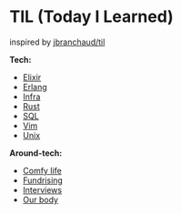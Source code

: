 # TIL (Today I Learned) 
inspired by [jbranchaud/til](https://github.com/jbranchaud/til?tab=readme-ov-file)


**Tech:**
- [Elixir](elixir/)
- [Erlang](erlang/)
- [Infra](infrastructure/)
- [Rust](rust/)
- [SQL](sql/)
- [Vim](vim/)
- [Unix](unix/)


**Around-tech:**
- [Comfy life](comfy_life/)
- [Fundrising](fundrising/)
- [Interviews](interviews/)
- [Our body](our_body/)













<!---
##### Unsorted yet
## 2024-05-14 06:07

testcontainers (Elixir friendly) - https://testcontainers.com/desktop/?utm_campaign=2024-04-24-testcontainers-desktop&utm_medium=video&utm_source=youtube




## 2024-05-09 12:00

Peer code review - https://smartbear.com/learn/code-review/best-practices-for-peer-code-review/



Interview intro
# v2:
## Intro + ice breaker
:) I suck in JS
:) “normal” job before SWE
:) audio-device’s driver has been installed incorrectly

- 7 years of exp in production. 4.5 years in PETAL  stack (day-to-day)
- before IT I used to have a “normal” job in marketing.
Marketing -> automation the Adv processes (Google Ad, Facebook Ad etc, analytics) -> full-time software engineer

## the latest project
- Zoom-like, Miro-like platform.
solution !exactly! for education
for teachers, tutors

BE - audio, video calls, recording, speech recognition
FE - upgrading whiteboard. Admin pages
Infra - docker configs, log management, GH Actions for auto tests

#### Most challenging moment:
S - new team, new stack, 99% homebrewed tools
T - join the process ASAP
A - ask-ask-ask
R -  



#### Fuck-up moment:
S - I suck in JS. 

## questions?


























































## 2024-05-06 10:34

Summary of Clean Code - https://gist.github.com/wojteklu/73c6914cc446146b8b533c0988cf8d29

Yet another intrepretation of my rule is a Boy scout rule: Leave the campground cleaner than you found it.



## 2024-05-03 18:25

:queue.* is awesome in Elixir




## 2024-05-02 11:34
Dockerfiles, .sh files, Makefiles can wrapped in Earthfile here - https://docs.earthly.dev/basics/part-1-a-simple-earthfile


%%%%%%%%%%%%%%%%%%%%%%%%%%%%%%%%%% Above is moved in TIL %%%%%%%%%%%%%%%%%%%%%%%%%%%%%%%%%%%%%%%%%%%%%%%%%


## 2024-04-25 12:49

Git commit messages Policy - https://www.conventionalcommits.org/en/v1.0.0-beta.2/#:~:text=Commits%20MUST%20be%20prefixed%20with,bug%20fix%20for%20your%20application.


## 2024-04-25 05:05

Github scanner for HRs and pre-interview screening - https://gitroll.io
Works meh, but it might be a ice breaker





## 2024-04-16 14:46

Find related subreddits by a keyword
`https://anvaka.github.io/sayit/?query=tutor`




## 2024-04-05 16:25

List of all Membrane Plugins here - https://github.com/membraneframework/membrane_core/#All-packages




## 2024-04-05 07:54

Performance, profiling and all-about-the-project info for Elixir projects
https://gitlab.com/MachinesAreUs/archeometer

works unstable for existing project, but maybe I need to spend more time with it



## 2024-03-05 19:39
Law English dictionary:
1) https://www.nolo.com/dictionary
2) https://thelawdictionary.org/letter/m/



## 2024-02-26 11:47

ETS tables are never garbage collected. Only removing records manually will reclaim memory
Don't use dynamic atoms. They are cached till VM running

Erlang/Elixir debugging - Tracing here - https://www.youtube.com/watch?v=pj6zAgvVt5w - Timestamp 21:00




## 2024-02-26 10:24

how to resolve ssh issue for new ubuntu machine (usually for home-based servers )
https://locall.host/why-cant-i-ssh-into-ubuntu/
















## 2024-02-25 13:17
Legally, the advertisements are not offers. Instead, they are held to be invitations for you to come and make an offer.

Now the big thing about revocation is that you have to do it before it's accepted
The third method by which offers will be terminated is called operation of law. Things like the death or incompetence of one of the parties, destructing of subject matter, or an unreasonable lapse of time

### Acceptance
Rejection is easy: just say no. But for acceptance there are a few requirements in order to have a valid acceptance of an offer and form a valid and enforceable contract.






















## 2024-02-24 20:15
in contract there always at least 2 parties
offeror
offeree

valid contract
void contract



## 2024-02-23 22:09

today I learned how to experiment with Ansible via Docker
https://medium.com/@mefengl/unknown-title-a4d9400b7bf0

useful when I need to dry-run and test some playbooks without setting any VMware or VBox (useful for mac M1)





## 2024-02-13 18:30

I can use `Process.send_after/2` 
send_after(dest, msg, time, opts \\ [])
Sends msg to dest after time milliseconds.

use it istead of cron jobs.

And I may use gen_retry for retriving -  
https://github.com/appcues/gen_retry

---
Find begginer-friendly post about Rust and Arduino. I may try it
https://blog.logrocket.com/complete-guide-running-rust-arduino/



## 2024-02-12 15:58

# Write a short program that prints each number from 1 to 100 on a new line.
# 
# For each multiple of 3, print "Fizz" instead of the number.
# 
# For each multiple of 5, print "Buzz" instead of the number.
# 
# For numbers which are multiples of both 3 and 5, print "FizzBuzz" instead of the number.

















































































## 2024-02-02 15:45

read carefully this - deps/phoenix_live_view/lib/phoenix_live_view.ex 




## 2024-02-01 11:36



## 2024-01-29 11:11


pull-up resistors
pull-down resistors






















































When I will be on an interview again - I'd like to ask what tools company's team use in communication.
Teams & Outlook - red flag
Slack - hmm, well-enough
Discord - means the team is friendly and nerdy enough to use the best known tools


---
2023-11-09

# Error:
:observer.start() is not starting in IEx 

### Solution:
You can do extra_applications:

---

```
if Mix.env == :dev, do: [:observer, :wx, :logger, :runtime_tools], else: [:logger, :runtime_tools]
```










2023-09-29
1) An alternative to `with` usage in Elixir - https://hexdocs.pm/sage/readme.html
`It’s like Ecto.Multi but across business logic and third-party APIs.`

instead of 
```
  with {:ok, user} <- create_user(attrs),
           {:ok, plans} <- fetch_subscription_plans(attrs),
           {:ok, charge} <- charge_card(user, subscription),
           {:ok, subscription} <- create_subscription(user, plan, attrs),
           {:ok, _delivery} <- schedule_delivery(user, subscription, attrs),
           {:ok, _receipt} <- send_email_receipt(user, subscription, attrs),
           {:ok, user} <- update_user(user, %{subscription: subscription}) do
```

we may use this:
```
 new()
    |> run(:user, &create_user/2)
    |> run(:plans, &fetch_subscription_plans/2, &subscription_plans_circuit_breaker/3)
    |> run(:subscription, &create_subscription/2, &delete_subscription/3)
    |> run_async(:delivery, &schedule_delivery/2, &delete_delivery_from_schedule/3)
    |> run_async(:receipt, &send_email_receipt/2, &send_excuse_for_email_receipt/3)
    |> run(:update_user, &set_plan_for_a_user/2)
    |> finally(&acknowledge_job/2)
    |> transaction(SageExample.Repo, attrs)
```
---


2023-09-13
1) kubectl alternative? Hmm, k9s looks interesting

---

2023-09-11
1) kinda ready-to-use ECK configs - https://github.com/framsouza/eck-ready-for-production/blob/main/external-dns.yaml



--- 
2023-07-02
1) `kubectl get pods -A` to check which of your pods are running if you don't know your namespace



---

2023-07-02
1) Bad SQL for removing expired items -
`SELECT ... WHERE DateDiff(mm, OrderDate,GetDate()) >= 30;`
Fixed: `SELECT ... WHERE OrderDate < DateAdd(mm, -30, GetDate());`


---

2023-07-01
1) "The more pressure you take, the more pressure you will get" - once being said in ThePrimeagen video here - https://www.youtube.com/watch?v=3J6ZpoPWauI
So saying "No" will play good game for me right now AND will play better in long run

---

2023-06-24
1) Way better to use language model "Yes and..." instead of "Yes, but" in any type of conversation

---

2023-06-23
1) Algo course notes:
    - ask better clarifying questions
    - writing the code - is the last thing to do and its optional
    - ask questions earlier

    - shape data structure(s) to the problem - not the problem to the data structure
    - the 1st solution you do - should be dummiest and easiest solution that accurate. Optimize it later
2) 

---

2023-06-22
1) did a bit of rm-to-rip typelearning
2) found a Warp (CLI alternative). So far so good. Looks fancy. Works with Tmux

---

2023-06-18
1) A course "Rust for TS developers" is done. The course is good, useful, quite "dry" and cover 2 main concepts: trait+imp+generics and Borrow checker.
I think it's quite good for starting up.
2) `rustup docs --book` - offline Rust book

---

2023-06-17
1) I can't say I got the 100% of generic idea. I got the result it wants to reach: to be 1 for every situations. And that's pretty nice. Kinda macro from Elixir: lets generate all possible variants for every situation.
2) I think I got the idea of `impl<T, U> ...` - it means that 2 types might be different (ex: f64 and i32) BUT in some cases it still will work when T=f64 and U=f64. We cover both cases: when they are same and they are different. With `impl<T>` we won't have this opportunity to cover both.

---

2023-06-16
1) `cargo install cargo-watch` + watch only `/src` and clear the console - `cargo watch -c -w src -x run`
2) done with yesterday's code where From and IntoIter had been kicked my brain out.
Now Dispay works, Iter works for Rectangle, `collide/2` works (but I'm not sure it works okay for Rect-within-Circle cases)
3) how to public rust app in brew - https://federicoterzi.com/blog/how-to-publish-your-rust-project-on-homebrew/


---

2023-06-15
1) Display and Default. Boom! Looks good, I hope I will use this knowledge :)
2) vim knowledge boom moment: I saw how ThePrimeagen did "add lost brackets to the end of the line for this N lines". It works this way: select the lines, press shift+:, it shows `:'<'>` and here I can use any of commands. For this example it was :s/%pattern_to_change%$/%new_pattern/g.
Dollar sign is the sign "The end of the line"

---

2023-06-13
1) added Rust-written music player. Vim keybindings, shitty look.. oh, thats what I was looking for :)
2) played around Rust tutor this time. Modules + crates + `use ...` - goes okay. Lovin' it

---

2023-06-10
1) vec![...] is temporary. We need to declare it in a var and use it AFTER - now the vec! will be in a memory
2) kinda worked out with structs, impls and triats. Structs were useing for objects (Circle, Rectangle), impl for their action with specific struct (Area for Circle, Area for Rectangle) and triat for the action we want to do with the all structs (Area)
3) idea of learning project - thinky-type the RIP project (Rust-written rm command)
4) `::std::io::...` use for absolute path. At the same time `std::io::...` is pretty standart

---
2023-06-10
1) if I need to get a String from args but stuck with Option<String> - maybe I need to use .expect("error msg") at the end.
Example
```
    let path: String =
        env::args()
        .last()
        .expect("should be at least one arg");
```
2) kinda hard part when I tried `trait` to add it by myself. But resolve it with some hinds from a course
3) `.parse::<T>()` can have `.parse::<T>().ok()` or `.parse::<T>().err()`
4) Rules:
    - there might be only one owner
    - there might be unlimited amount on immutable borrows (references, or my example: read-onlys);
    - there might be only one mutable ref (or my example - RWs) and no immutable refs

---
2023-06-9
1) watched a little :/ it was moving-out day

---
2023-06-8
1) worked with Option, .get(index) and *num, &num and *&num

---
2023-06-7
1) Played around .collect() and .iter()
2) Coc-rust works kinda good for Nvim with rust. Nice!
3) worked pretty ok with tutorial this night

---
2023-06-4
1) NOW I can say pattern matching is working in Rust pretty the same way it works in Elixir and Erlang
2) for using any sign as an alias name in ZSH - I need to add backslash. Example: \? 
3) question_mark now works quite okay. The goal of this app is reached. Nice! 

4) in Rust we may use `let y = &x` as a read-only reference and `let y = &mut x` as RW reference.
This RW-* is kinda new for me. 
When we need to use `&mut x` - we must declare `x` as mutable - `let mut x = ...`

in Rust docs it says:
```
    let mut x = vec![1, 2, 3];
    let y = &mut x; // y is a mutable reference to x
```

In this example, y is a mutable reference to the vector x. The reference y can be used to modify the vector's elements without transferring ownership.

---
2023-06-3
1) bought a course "Rust for TS devs". Start!

---
2023-06-2
1) Tried amazing thing: idea -> chat.openai -> CLI app in 25 minutes

---
2023-06-1
1) tried to compile rs-file without main function. For now I'm not sure I know how to do it :)
2) a scope in Rust works quite obvious. I like it: {} define the scope.
3) Rust's compiler can teach me. Nice!

---



---
before Notes have been created - I used this "100daysOfRust"

2023-04-12
1) :AI in nvim works and works pretty awesome
2) :DBUI solves my tasks and works pretty awesome as well

---

2023-04-06
1) how to compile ex project with maximum check of errors and warnings
`mix compile --all-warnings --warnings-as-errors`

---

2023-04-04
1) pgcli connection to remote db
`pgcli postgresql://user:password@host:port/dbname`
---

2023-03-29
1) found OpenCommit here - https://github.com/di-sukharev/opencommit
it helps with commit messages

2023-03-21
1) `curl http://169.254.169.254/latest/meta-data/spot/instance-action` - we need to ask this url constantly
to catch a termination signal
Idea: Elixir or Erlang, make a tiny service to catch this signal 


2023-03-20
1) launched around 10-12 AWS spot instances. Got some insights about. 
Looks like it decrease my AWS costs in April

---------

2023-03-8
1) finally mosh works with AWS. This time it was quite easy to config. 

---------

2023-02-05
1) Weylus - a screen sharing with any device which has browser and same WiFi.
Might be a usecase for a coding inside a vehicle. BT keyboard + phone == laptop-free coding session inside a vehicle
Next step - to try to config it as a second monitor (https://github.com/H-M-H/Weylus)

---------

2023-02-02
1) Playwright - e2e testing better than selenium

---------

2023-01-23
1) git cz makes it easier to git-commit with templates

---------

2023-01-06
1) Now I can make a text-based-screenshot of Tmux pane. Prefix+Alt+P - screenshot

---------

2023-01-04
1) ? as an alias for `w3m google.com` is the power!
2) w3m looks like my choice as well. FInally feels better and way more useful
3) I tried to add dark theme to DBeaver - it killed this app. Thats a bad news. 
4) Good news that I installed gobang - CLI dbeaver app :) Feels nice so far :)

---------

2023-01-01
1) First note in 2023. It turns out Imma a decade developer now. First commit I did was in December, 23th, 2013. Khool

---------

2022-11-21
1) 12V-220V invertor ain't cost bazillion dollars. It costs around 10 usd. Damn! I didn't know that
2) Gmail has a functionality "mark all unread and remove them by one click". I thought I can make it only with partitions (50-100 emails per partition)

---------

2022-11-20
1) one step closer to my Blacklog application for Android. Now it can stop when time's up

----------

2022-11-19
1) Android Studio might work with Android device via WiFi. It's possible to debugging your app here and remotely
2) Vim bindings work quite well in Android Studio
3) My first forked Android app was launched on my Xiami Redmi POCO X3.
4) I defined TODOs for Blacklog

2022-11-08
Today I learned:
1) in Elixir it is possible to String.split nur only with one splitter but with a list of them. Exhibit A: 
String.split(asf, ["/", " ", "+"])

--------------

2022-11-03
Today I learned:
1) ElixirLS and ErlangLS still work bad on my laptop :/ Sucks

--------------

2022-11-02
Today I learned:
1) its better to keep a diary (aka journaling)
2) Nice idea to make (or remake) Elixir projects (nano projects) to Erlang

--------------

2022-10-30

Today I learned:
1) Looks like all I need to use for certification preparations is tutorialdojo. It covers all areas: time-limited quiz + explanations after time is up
2) AWS CloudTrail Log File Verification can detect when log-file was made up (it calls "has been tempered with")

---------------
30 days of AWS started here
---------------


2022-09-15

Today I learned:

1) Erlang trouble with ASDF - the solution was in GCC
source - https://elearning.wsldp.com/pcmagazine/configure-error-no-acceptable-c-compiler-found-in-path/

---------------


2022-09-13

Today I learned:

1) Where to get knowledge about OTP? Here - https://learnyousomeerlang.com/what-is-otp
2) Ansible has an AWS opportunity - https://docs.ansible.com/ansible/latest/collections/amazon/aws/ec2_instance_module.html#examples

---------------


2022-09-4

Today I learned:

1) Redshift is C-store
2) C-store is Columnar storage. Row vs column storage idea looks pretty understandable

---------------


2022-08-31

Today I learned:

1) Summer moved on. Result: my first summer with LeetCode solved tasks
2) SQL tasks looks too easy? Try medium and hard one

---------------


2022-08-30

Today I learned:

1) Erlang/Elixir have BIF and NIF.
BIF - build-in functions
NIF - native inplemented functions. NIF might be used when you need to use Clang in your code.
---------------


2022-08-13

Today I learned:

1) LeetCode: solved an easy task about tree root and children. It shows out how drastically far Clang goes from Elixir (or vise versa). 
Elixir - ~300ms and ~50mb of RAM for calculation 
Clang - 1ms and ~5mb of RAM for calculation 

2) YEY! My first LeetCode task solved. Believable? It is already

Progress:
- 

---------------


2022-08-9

Today I learned:

Progress:
- reached 1:15:47 of this course - https://www.youtube.com/watch?v=BRuvq59miIo&t=538s

---------------


2022-07-13

Today I learned:

1) I still can think that the tasks can not be that easy.
2) Im still posponing questions to colleagues and after it Im experiencing snowball effect with the tasks. Don't do it, Pablo-Pavlo-Paul. Ask your colleagues!


---------------


2022-06-20

Today I learned:

1) termbin.com - Pastebin for terminal


---------------


2022-05-25

Today I learned:

1) HTTPie - cli postman - https://httpie.io/cli


---------------


2022-04-24

Today I learned:

1) Vim Markdown preview - https://github.com/iamcco/markdown-preview.nvim


---------------


2022-04-23

Today I learned:

1) Exq - queues and schedulers - https://elixircasts.io/elixir-job-processing-with-exq


---------------


2022-04-04

Today I learned:

1) I've lost a streak. It was with me since December 15th 2021 till war starting. 


---------------


2022-03-15
no lectures

Today I learned:

1) https://github.com/ueberauth/ueberauth - Auth with socialnets for Elixir. Plug-based


---------------


2022-01-09
no lectures

Today I learned:
1) SAA Exam preparations - https://explore.skillbuilder.aws/learn/course/125/exam-readiness-aws-certified-solutions-architect-associate-digital
2) AWS freelance platform - https://iq.aws.amazon.com/?utm=docs&service=Serverless%20Applications%20Lens

---------------


2022-01-08
no lectures

Today I learned:
1) ready-to-use use-cases for CDK - https://github.com/awslabs/aws-solutions-constructs/tree/main/source/use_cases
updated: more Py-use-cases - https://github.com/aws-samples/aws-cdk-examples/tree/master/python

2) this might be next step for TBC payment processing - https://github.com/aws-samples/aws-cdk-examples/tree/master/python/lambda-layer/



---------------


2022-01-06
15th lecture
Lecture AWS S3

Today I learned:
1) Add MFA to learning and personal accounts
2) Docker works with WordPress and MySQL



---------------


2022-01-05
14th lecture
Lecture AWS services first look + AWS IAM

Today I learned:
1) Edge locations
2) IAM.  MFA means Multi- and not Two-three-Nth factor auth
3) Nice thoughts from http://www.paulgraham.com/raq.html
- Two startups want to hire me. Which should I choose?
Pretend you're an investor—which you are, of your time—and ask yourself which of the two you'd buy stock in.



---------------


2022-01-04
no lectures

Today I learned:
1) Docker-compose for Wordpress... is just working from a box :D That's satisying as hell :)


---------------


2021-12-30
no lectures

Today I learned:
1) AWS CDK >>> cdk synth && cdk deploy && cdk destroy
2) AWS CDK will ask you when it seems to raise your costs for AWS. You are the person who choose
Example I've worked with - https://docs.aws.amazon.com/cdk/v2/guide/ecs_example.html


---------------


2021-12-28
no lectures

Today I learned:
1) AWS documentations and AWS learning videos have not always correct :) I've got problem with TypeScript in learning video which shows old version of code.


---------------


2021-12-27
no lectures

Today I learned:
1) There is the Path inside the AWS. Full-size big-ass Path to your goal with AWS. It's free!


---------------


2021-12-26
no lectures

Today I learned:
1) Alibaba Cloud - AWS from asian world - https://www.alibabacloud.com/pricing?spm=a3c0i.7911826.6791778070.dnavpricing0.794b3870r38JNg
Free trial included
2) Alibaba Cloud learning path - https://www.alibabacloud.com/help/en/doc-detail/86739.html
3) WHole AWS Docs - https://docs.aws.amazon.com
4) Explained and calculated AWS implementations. Ready-to-start with or ready-to-help-sell-AWS-to-the-client implementations - https://aws.amazon.com/solutions/implementations/?solutions-all.sort-by=item.additionalFields.sortDate&solutions-all.sort-order=desc&awsf.Content-Type=*all&awsf.AWS-Product%20Category=*all&awsf.AWS-Industry=*all

---------------


2021-12-25
no lectures

Today I learned:
1) PDF reader with VIM bindings - Zathura
2) AWS learning plans - https://explore.skillbuilder.aws/learn
3) Well-acritectured design principles - https://docs.aws.amazon.com/wellarchitected/latest/analytics-lens/well-architected-design-principles.html

Ideas:


---------------


2021-12-24
AWS class

Today I learned:
1) I've reached first AWS certification

---------------


2021-12-23
no lectures

Today I learned:
1) how to make terminal screencasts - https://asciinema.org/
2) AWS calculator - https://calculator.aws
3) AWS lambda with blank-python - https://github.com/awsdocs/aws-lambda-developer-guide/tree/master/sample-apps/blank-python

---------------


2021-12-20
12th lecture in a row
gitlab-ci

Today I learned:
1) if add a dot to job name - it is the same as comment it. Runner will skip this job

---------------


2021-12-18
12th lecture in a row
2nd lecture soft skills

Today I learned:
1) https://12factor.net/

---------------


2021-12-17
11th lecture in a row
1st lecture CI/CD

Today I learned:
1) https://12factor.net/

---------------


2021-12-13
9th lecture in a row
3st lecture about Gitlab

Today I learned:
1) show Nginx docker-container for localhost 8080 (can be used for local projects) - sudo docker run -t -d -p 8080:80 --name nginx-baby nginx

---------------


2021-12-10
9th lecture in a row
3st lecture about Gitlab

Today I learned:
1) GPG keys. Added it to RIA and PariMatch projects


---------------


2021-12-09
Day-off


Today I learned:
5) For the first time in my life I've got Kubernetes dashboard. Got it by my own (to be honest by https://www.katacoda.com, but whatever... :D )
That's why I had no willing to fall asleep :) Worth it!


---------------


2021-12-08
8th lecture in a row
2st lecture about Gitlab

Today I learned:
1) Google boolean search - https://support.google.com/websearch/answer/2466433?hl=en
2) OhMyZsh for zsh
3) How to write readme correctly - https://editorconfig.org/
4) Easy codeshare with coded in Base64 data - https://github.com/topaz/paste \ https://topaz.github.io/paste/
5) Katacoda (kinda best learning-by-doing classes) - https://www.katacoda.com

-->
